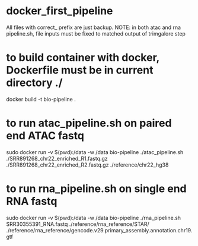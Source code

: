 # docker_first_pipeline
All files with correct_ prefix are just backup.
NOTE: in both atac and rna pipeline.sh, file inputs must be fixed to matched output of trimgalore step

# to build container with docker, Dockerfile must be in current directory ./
docker build -t bio-pipeline .

# to run atac_pipeline.sh on paired end ATAC fastq
sudo docker run -v $(pwd):/data -w /data bio-pipeline ./atac_pipeline.sh ./SRR891268_chr22_enriched_R1.fastq.gz ./SRR891268_chr22_enriched_R2.fastq.gz ./reference/chr22_hg38

# to run rna_pipeline.sh on single end RNA fastq
sudo docker run -v $(pwd):/data -w /data bio-pipeline ./rna_pipeline.sh SRR30355391_RNA.fastq ./reference/rna_reference/STAR/ ./reference/rna_reference/gencode.v29.primary_assembly.annotation.chr19.gtf
